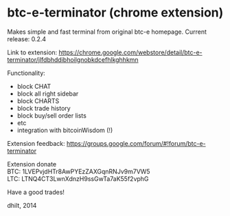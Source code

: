 btc-e-terminator (chrome extension)
================

Makes simple and fast terminal from original btc-e homepage. Current release: 0.2.4

Link to extension: https://chrome.google.com/webstore/detail/btc-e-terminator/jlfdbhddibhoilgnobkdcefhlkghhkmn

Functionality:

 - block CHAT
 - block all right sidebar
 - block CHARTS
 - block trade history
 - block buy/sell order lists
 - etc
 - integration with bitcoinWisdom (!)

Extension feedback: https://groups.google.com/forum/#!forum/btc-e-terminator

Extension donate<br>
BTC: 1LVEPvjdHTr8AwPYEzZAXGqnRNJv9m7VW5<br>
LTC: LTNQ4CT3LwnXdnzH9ssGwTa7aK55f2vphG<br>

Have a good trades!

dhilt, 2014
